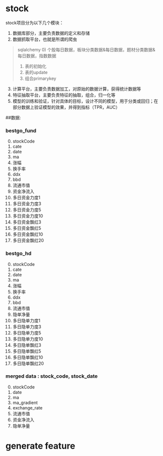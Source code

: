 # stock

stock项目分为以下几个模块：
1. 数据库部分，主要负责数据的定义和存储
2. 数据抓取平台，也就是所谓的爬虫
> sqlalchemy
> 0) 个股每日数据，板块分类数据&每日数据，题材分类数据&每日数据，指数数据
> 1) 表的初始化
> 2) 表的update
> 3) 组合primarykey
 
3. 计算平台，主要负责数据加工，对原始的数据计算，获得统计数据等
4. 特征抽取平台，主要负责特征的抽取，组合，归一化等
5. 模型的训练和验证，针对具体的目标，设计不同的模型，用于分类或回归；在部分数据上验证模型的效果，并得到指标（TPR，AUC）


##数据:

### bestgo_fund
0. stockCode
1. cate
2. date
3. ma
4. 涨幅
5. 换手率
6. ddx
7. bbd
8. 流通市值
9. 资金净流入
10. 多日资金力度1
11. 多日资金力度3
12. 多日资金力度5
13. 多日资金力度10
14. 多日资金飘红3
15. 多日资金飘红5
16. 多日资金飘红10
17. 多日资金飘红20


### bestgo_hd
0. stockCode
1. cate
2. date
3. ma
4. 涨幅
5. 换手率
6. ddx
7. bbd
8. 流通市值
9. 隐单净量
10. 多日隐单力度1
11. 多日隐单力度3
12. 多日隐单力度5
13. 多日隐单力度10
14. 多日隐单飘红3
15. 多日隐单飘红5
16. 多日隐单飘红10
17. 多日隐单飘红20

### merged data : stock_code, stock_date
0. stockCode
1. date
2. ma
3. ma_gradient
4. exchange_rate
5. 流通市值
6. 资金净流入
7. 隐单净量

# generate feature

